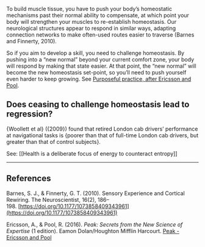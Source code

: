 To build muscle tissue, you have to push your body’s homeostatic mechanisms past their normal ability to compensate, at which point your body will strengthen your muscles to re-establish homeostasis. Our neurological structures appear to respond in similar ways, adapting connection networks to make often-used routes easier to traverse (Barnes and Finnerty, 2010).

So if you aim to develop a skill, you need to challenge homeostasis. By pushing into a “new normal” beyond your current comfort zone, your body will respond by making that state easier. At that point, the “new normal” will become the new homeostasis set-point, so you’ll need to push yourself even harder to keep growing. See [Purposeful practice, after Ericsson and Pool](https://notes.andymatuschak.org/z9uHnUB5sQeGcEmmmqEGqBV).

## Does ceasing to challenge homeostasis lead to regression?

{Woollett et al} ({2009}) found that retired London cab drivers’ performance at navigational tasks is {poorer than that of full-time London cab drivers, but greater than that of control subjects}.

See: [[Health is a deliberate focus of energy to counteract entropy]]

---

## References

Barnes, S. J., & Finnerty, G. T. (2010). Sensory Experience and Cortical Rewiring. The Neuroscientist, 16(2), 186–198. [https://doi.org/10.1177/1073858409343961](https://doi.org/10.1177/1073858409343961)

Ericsson, A., & Pool, R. (2016). _Peak: Secrets from the New Science of Expertise_ (1 edition). Eamon Dolan/Houghton Mifflin Harcourt. [Peak - Ericsson and Pool](https://notes.andymatuschak.org/zEwJDpZiu1YQoXYznxioznL)